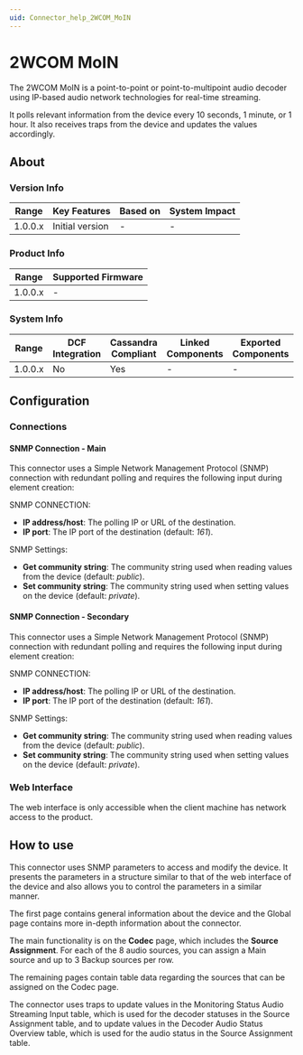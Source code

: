 ```yaml
---
uid: Connector_help_2WCOM_MoIN
---
```


# 2WCOM MoIN

The 2WCOM MoIN is a point-to-point or point-to-multipoint audio decoder using IP-based audio network technologies for real-time streaming.

It polls relevant information from the device every 10 seconds, 1 minute, or 1 hour. It also receives traps from the device and updates the values accordingly.

## About

### Version Info

| **Range** | **Key Features** | **Based on** | **System Impact** |
|-----------|------------------|--------------|-------------------|
| 1.0.0.x   | Initial version  | \-           | \-                |

### Product Info

| Range     | Supported Firmware     |
|-----------|------------------------|
| 1.0.0.x   | \-                     |

### System Info

| Range     | DCF Integration     | Cassandra Compliant     | Linked Components     | Exported Components     |
|-----------|---------------------|-------------------------|-----------------------|-------------------------|
| 1.0.0.x   | No                  | Yes                     | \-                    | \-                      |

## Configuration

### Connections

#### SNMP Connection - Main

This connector uses a Simple Network Management Protocol (SNMP) connection with redundant polling and requires the following input during element creation:

SNMP CONNECTION:

- **IP address/host**: The polling IP or URL of the destination.
- **IP port**: The IP port of the destination (default: *161*).

SNMP Settings:

- **Get community string**: The community string used when reading values from the device (default: *public*).
- **Set community string**: The community string used when setting values on the device (default: *private*).

#### SNMP Connection - Secondary

This connector uses a Simple Network Management Protocol (SNMP) connection with redundant polling and requires the following input during element creation:

SNMP CONNECTION:

- **IP address/host**: The polling IP or URL of the destination.
- **IP port**: The IP port of the destination (default: *161*).

SNMP Settings:

- **Get community string**: The community string used when reading values from the device (default: *public*).
- **Set community string**: The community string used when setting values on the device (default: *private*).

### Web Interface

The web interface is only accessible when the client machine has network access to the product.

## How to use

This connector uses SNMP parameters to access and modify the device. It presents the parameters in a structure similar to that of the web interface of the device and also allows you to control the parameters in a similar manner.

The first page contains general information about the device and the Global page contains more in-depth information about the connector.

The main functionality is on the **Codec** page, which includes the **Source Assignment**. For each of the 8 audio sources, you can assign a Main source and up to 3 Backup sources per row.

The remaining pages contain table data regarding the sources that can be assigned on the Codec page.

The connector uses traps to update values in the Monitoring Status Audio Streaming Input table, which is used for the decoder statuses in the Source Assignment table, and to update values in the Decoder Audio Status Overview table, which is used for the audio status in the Source Assignment table.
